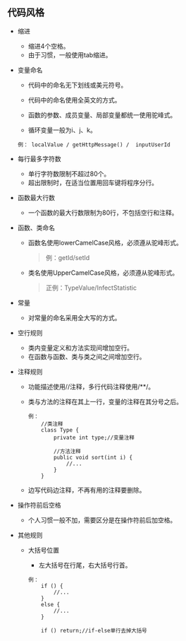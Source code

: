 ## 代码风格

- 缩进

  - 缩进4个空格。
  - 由于习惯，一般使用tab缩进。

- 变量命名

  - 代码中的命名无下划线或美元符号。

  - 代码中的命名使用全英文的方式。

  - 函数的参数、成员变量、局部变量都统一使用驼峰式。
  - 循环变量一般为i、j、k。

  ```
  例： localValue / getHttpMessage() /  inputUserId
  ```

- 每行最多字符数

  - 单行字符数限制不超过80个。
  - 超出限制时，在适当位置用回车键将程序分行。

- 函数最大行数

  - 一个函数的最大行数限制为80行，不包括空行和注释。

- 函数、类命名

  - 函数名使用lowerCamelCase风格，必须遵从驼峰形式。

    > 例：getId/setId

  - 类名使用UpperCamelCase风格，必须遵从驼峰形式。

    > 正例：TypeValue/InfectStatistic

- 常量

  - 对常量的命名采用全大写的方式。

- 空行规则

  - 类内变量定义和方法实现间增加空行。
  - 在函数与函数、类与类之间之间增加空行。

- 注释规则

  - 功能描述使用//注释，多行代码注释使用/**/。

  - 类与方法的注释在其上一行，变量的注释在其分号之后。

    ```
    例：
    	//类注释
    	class Type {
    		private int type;//变量注释	
    
    		//方法注释
    		public void sort(int i) {
    			//...
    		}
    	}
    ```

  - 边写代码边注释，不再有用的注释要删除。

- 操作符前后空格

  - 个人习惯一般不加，需要区分是在操作符前后加空格。

- 其他规则

  - 大括号位置

    - 左大括号在行尾，右大括号行首。

    ```
    例：
    	if () {
    		//...
    	}
    	else {
    		//...
    	}
    	
    	if () return;//if-else单行去掉大括号
    
    ```

    
